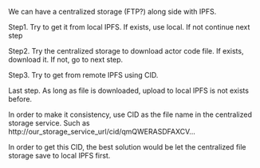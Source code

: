 
We can have a centralized storage (FTP?) along side with IPFS.

Step1. Try to get it from local IPFS. If exists, use local. If not continue next step

Step2. Try the centralized storage to download actor code file. If exists, download it. If not, go to next step.

Step3. Try to get from remote IPFS using CID. 


Last step. As long as file is downloaded, upload to local IPFS is not exists before.

In order to make it consistency, use CID as the file name in the centralized storage service. Such as http://our_storage_service_url/cid/qmQWERASDFAXCV...

In order to get this CID, the best solution would be let the centralized file storage save to local IPFS first.

